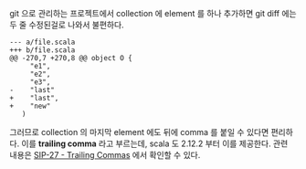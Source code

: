 git 으로 관리하는 프로젝트에서 collection 에 element 를 하나 추가하면 git diff 에는 두 줄 수정된걸로 나와서 불편하다.

```
--- a/file.scala
+++ b/file.scala
@@ -270,7 +270,8 @@ object O {
     "e1",
     "e2",
     "e3",
-    "last"
+    "last",
+    "new"
   )
``` 

그러므로 collection 의 마지막 element 에도 뒤에 comma 를 붙일 수 있다면 편리하다. 이를 **trailing comma** 라고 부르는데, scala 도 2.12.2 부터 이를 제공한다. 관련 내용은 [SIP-27 - Trailing Commas](http://docs.scala-lang.org/sips/completed/trailing-commas.html) 에서 확인할 수 있다.